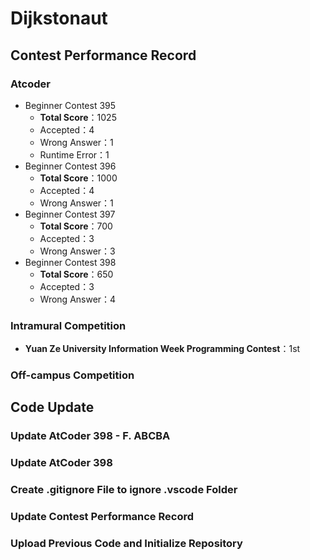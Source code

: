 # Dijkstonaut

## Contest Performance Record

### Atcoder

* Beginner Contest 395
    * **Total Score**：1025
    * Accepted：4
    * Wrong Answer：1
    * Runtime Error：1
* Beginner Contest 396
    * **Total Score**：1000
    * Accepted：4
    * Wrong Answer：1
* Beginner Contest 397
    * **Total Score**：700
    * Accepted：3
    * Wrong Answer：3
* Beginner Contest 398
    * **Total Score**：650
    * Accepted：3
    * Wrong Answer：4

### Intramural Competition

* **Yuan Ze University Information Week Programming Contest**：1st

### Off-campus Competition

## Code Update

### Update AtCoder 398 - F. ABCBA

### Update AtCoder 398

### Create .gitignore File to ignore .vscode Folder

### Update Contest Performance Record

### Upload Previous Code and Initialize Repository